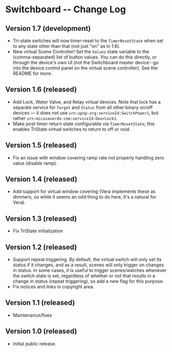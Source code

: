 # Switchboard -- Change Log

## Version 1.7 (development)

* Tri-state switches will now timer-reset to the `TimerResetState` when set to any state other than that (not just "on" as in 1.6).
* New virtual Scene Controller! Set the `Values` state variable to the (comma-separated) list of button values. You can do this directly, or through the device's own UI (not the Switchboard master device--go into the device control panel on the virtual scene controller). See the README for more.

## Version 1.6 (released)

* Add Lock, Water Valve, and Relay virtual devices. Note that lock has a separate service for `Target` and `Status` from all other binary on/off devices &mdash; it does not use `urn:upnp-org:serviceId:SwitchPower1`, but rather `urn:micasaverde-com:serviceId:DoorLock1`.
* Make post-timer return state configurable via `TimerResetState`; this enables TriState virtual switches to return to off or void.

## Version 1.5 (released)

* Fix an issue with window covering ramp rate not properly handling zero value (disable ramp).

## Version 1.4 (released)

* Add support for virtual window covering (Vera implements these as dimmers, so while it seems an odd thing to do here, it's a natural for Vera).

## Version 1.3 (released)

* Fix TriState initialization

## Version 1.2 (released)

* Support repeat triggering. By default, the virtual switch will only set its status if it changes, and as a result, scenes will only trigger on changes in status. In some cases, it is useful to trigger scenes/watches whenever the switch state is set, regardless of whether or not that results in a change in status (repeat triggering), so add a new flag for this purpose.
* Fix notices and links in copyright area.

## Version 1.1 (released)

* Maintenance/fixes

## Version 1.0 (released)

* Initial public release.